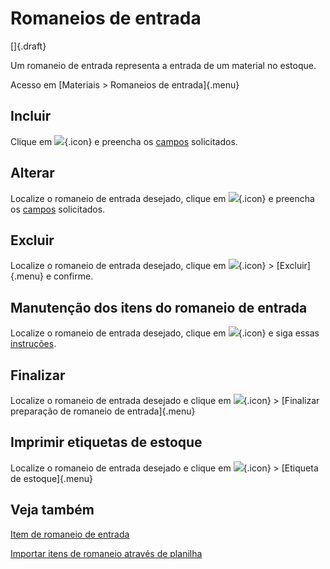 # Romaneios de entrada

[]{.draft}

Um romaneio de entrada representa a entrada de um material no estoque.

Acesso em [Materiais > Romaneios de entrada]{.menu} 

## Incluir

Clique em ![](https://static.zenerp.app.br/icons/action-create.svg){.icon} e preencha os [campos](incomingList-edit) solicitados.

## Alterar

Localize o romaneio de entrada desejado, clique em ![](https://static.zenerp.app.br/icons/action-update.svg){.icon} e preencha os [campos](incomingList-edit) solicitados.

## Excluir

Localize o romaneio de entrada desejado, clique em ![](https://static.zenerp.app.br/icons/action-more-tr.svg){.icon} > [Excluir]{.menu} e confirme.

## Manutenção dos itens do romaneio de entrada

Localize o romaneio de entrada desejado, clique em ![](https://static.zenerp.app.br/icons/action-child.svg){.icon} e siga essas [instruções](incomingListItem).

## Finalizar

Localize o romaneio de entrada desejado e clique em ![](https://static.zenerp.app.br/icons/action-forward.svg){.icon} > [Finalizar preparação de romaneio de entrada]{.menu}

## Imprimir etiquetas de estoque

Localize o romaneio de entrada desejado e clique em ![](https://static.zenerp.app.br/icons/action-more-tr.svg){.icon} > [Etiqueta de estoque]{.menu}

## Veja também

[Item de romaneio de entrada](incomingListItem)

[Importar itens de romaneio através de planilha](/material/incomingListOpImport)
